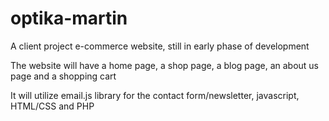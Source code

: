 # optika-martin

A client project e-commerce website, still in early phase of development

The website will have a home page, a shop page, a blog page, an about us page and a shopping cart

It will utilize email.js library for the contact form/newsletter, javascript, HTML/CSS and PHP
